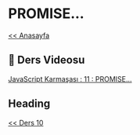 # PROMISE...

[<< Anasayfa](../readme.md)

## 🔗 Ders Videosu

[JavaScript Karmaşası : 11 : PROMISE...](https://youtu.be/42OlFQyL1jg)

## Heading



[<< Ders 10](..//readme.md)
